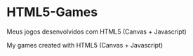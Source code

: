 # HTML5-Games
Meus jogos desenvolvidos com HTML5 (Canvas + Javascript)

My games created with HTML5 (Canvas + Javascript)
